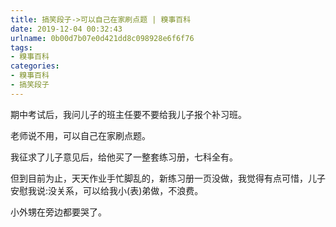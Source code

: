 ```yaml
---
title: 搞笑段子->可以自己在家刷点题 | 糗事百科
date: 2019-12-04 00:32:43
urlname: 0b00d7b07e0d421dd8c098928e6f6f76
tags: 
- 糗事百科
categories:
- 糗事百科
- 搞笑段子
---
```

期中考试后，我问儿子的班主任要不要给我儿子报个补习班。

老师说不用，可以自己在家刷点题。

我征求了儿子意见后，给他买了一整套练习册，七科全有。

但到目前为止，天天作业手忙脚乱的，新练习册一页没做，我觉得有点可惜，儿子安慰我说:没关系，可以给我小(表)弟做，不浪费。

小外甥在旁边都要哭了。


